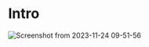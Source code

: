 # Intro

![Screenshot from 2023-11-24 09-51-56](https://github.com/C191068/Ali_Hyper_doco/assets/89090776/e58d6382-6f4b-4a93-8e37-8d649ff72a8f)
